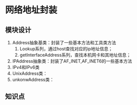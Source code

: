 # 网络地址封装

## 模块设计

1. Address抽象基类：封装了一些基本方法和工具类方法
   1. Lookup系列，通过host查找对应的ip地址信息；
   2. getInterfaceAddress系列，查找本机网卡和其地址信息；
2. IPAddress抽象类：封装了AF_INET,AF_INET6的一些基本方法
3. IPv4和IPv6类
4. UnixAddress类：
5. unkonwAddress类：

## 知识点

